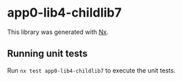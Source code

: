 # app0-lib4-childlib7

This library was generated with [Nx](https://nx.dev).

## Running unit tests

Run `nx test app0-lib4-childlib7` to execute the unit tests.
